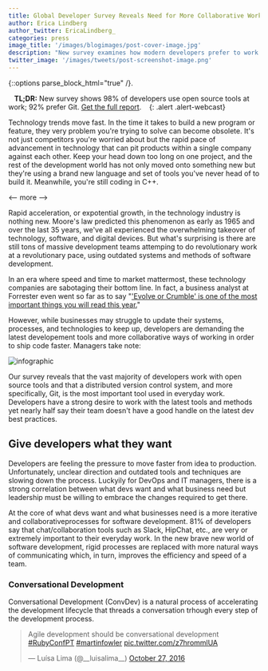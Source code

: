 ```yaml
---
title: Global Developer Survey Reveals Need for More Collaborative Workflows
author: Erica Lindberg
author_twitter: EricaLindberg_
categories: press
image_title: '/images/blogimages/post-cover-image.jpg'
description: "New survey examines how modern developers prefer to work." 
twitter_image: '/images/tweets/post-screenshot-image.png'
---
```


{::options parse_block_html="true" /}.

<i class="fa fa-gitlab" style="color:rgb(107,79,187); font-size:.85em" aria-hidden="true"></i>&nbsp;&nbsp;
**TL;DR:** New survey shows 98% of developers use open source tools at work; 92% prefer Git. [Get the full report][report-lp].
&nbsp;&nbsp;<i class="fa fa-gitlab" style="color:rgb(107,79,187); font-size:.85em" aria-hidden="true"></i>
{: .alert .alert-webcast}

Technology trends move fast. In the time it takes to build a new program or 
feature, they very problem you're trying to solve can become obsolete. It's not 
just competitors you're worried about but the rapid pace of advancement in 
technology that can pit products within a single company against each other. 
Keep your head down too long on one project, and the rest of the development 
world has not only moved onto something new but they're using a brand new 
language and set of tools you've never head of to build it. Meanwhile, you're 
still coding in C++. 

<-- more --> 

Rapid acceleration, or expotential growth, in the technology 
industry is nothing new. Moore's law predicted this phenomenon as early as 1965 
and over the last 35 years, we've all experienced the overwhelming takeover of
technology, software, and digital devices. But what's surprising is there are still 
tons of massive development teams attemping to do revolutionary work at a 
revolutionary pace, using outdated systems and methods of software development. 

In an era where speed and time to market mattermost, these technology companies 
are sabotaging their bottom line. In fact, a business analyst at Forrester even 
went so far as to say "['Evolve or Crumble' is one of the most important things 
you will read this year.][forrester-blog-odonnell]"

However, while businesses may struggle to update their systems, processes, and 
technologies to keep up, developers are demanding the latest developement tools and 
more collaborative ways of working in order to ship code faster. Managers take note:

![infographic](images/blogimages/enterprise-survey-2016-infographic.png)

Our survey reveals that the vast majority of developers work with open source tools 
and that a distributed version control system, and more specifically, Git, is the
most important tool used in everyday work. Developers have a strong desire to work
with the latest tools and methods yet nearly half say their team doesn't have
a good handle on the latest dev best practices. 

## Give developers what they want 

Developers are feeling the pressure to move faster from idea to production. 
Unfortunately, unclear direction and outdated tools and techniques are slowing 
down the process. Luckyily for DevOps and IT managers, there is a strong correlation 
between what devs want and what business need but leadership must be willing to 
embrace the changes required to get there. 

At the core of what devs want and what businesses need is a more iterative and 
collaborativeprocesses for software development. 81% of developers say that 
chat/collaboration tools such as Slack, HipChat, etc., are very or extremely 
important to their everyday work. In the new brave new world of software development,
rigid processes are replaced with more natural ways of communicating which, in turn,
improves the efficiency and speed of a team. 

### Conversational Development 

Conversational Development (ConvDev)  is a natural process of accelerating the
development lifecycle that threads a conversation trhough every step of the 
development process. 

<blockquote class="twitter-tweet" data-lang="en"><p lang="en" dir="ltr">Agile development should be conversational development <a href="https://twitter.com/hashtag/RubyConfPT?src=hash">#RubyConfPT</a> <a href="https://twitter.com/hashtag/martinfowler?src=hash">#martinfowler</a> <a href="https://t.co/z7hrommlUA">pic.twitter.com/z7hrommlUA</a></p>&mdash; Luísa Lima (@__luisalima__) <a href="https://twitter.com/__luisalima__/status/791574169876045825">October 27, 2016</a></blockquote>
<script async src="//platform.twitter.com/widgets.js" charset="utf-8"></script>



<!-- identifiers --> 

[forrester-blog-odonnell]: http://blogs.forrester.com/glenn_odonnell/16-09-13-tech_vendors_must_evolve_or_crumble_the_report_you_must_read
[report-lp]: https://page.gitlab.com/2016-Developer-Survey_2016-Developer-Survey.html